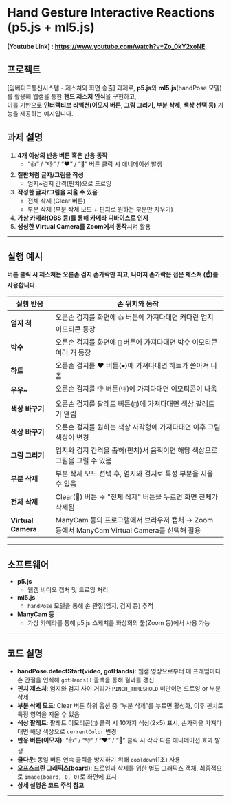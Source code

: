 # Hand Gesture Interactive Reactions (p5.js + ml5.js)

**[Youtube Link] : https://www.youtube.com/watch?v=Zo_0kY2xoNE**

## 프로젝트
[임베디드통신시스템 - 제스쳐와 화면 송출] 과제로, **p5.js**와 **ml5.js**(handPose 모델)를 활용해 웹캠을 통한 **핸드 제스처 인식**을 구현하고,  
이를 기반으로 **인터랙티브 리액션(이모지 버튼, 그림 그리기, 부분 삭제, 색상 선택 등)** 기능을 제공하는 예시입니다.  

## 과제 설명
1. **4개 이상의 반응 버튼 혹은 반응 동작**  
   - “👍” / “👎” / “❤️” / “👏” 버튼 클릭 시 애니메이션 발생  
2. **칠판처럼 글자/그림을 작성**  
   - 엄지~검지 간격(핀치)으로 드로잉  
3. **작성한 글자/그림을 지울 수 있음**  
   - 전체 삭제 (Clear 버튼)  
   - 부분 삭제 (부분 삭제 모드 + 핀치로 원하는 부분만 지우기)  
4. **가상 카메라(OBS 등)를 통해 카메라 디바이스로 인지**  
5. **생성한 Virtual Camera를 Zoom에서 동작**시켜 활용

---

## 실행 예시

**버튼 클릭 시 제스쳐는 오른손 검지 손가락만 피고, 나머지 손가락은 접은 제스쳐 (☝️)를 사용합니다.**

| 실행 반응           | 손 위치와 동작                                                    |
| ------------------- | ----------------------------------------------------------------- |
| **엄지 척**       | 오른손 검지를 화면에 `👍` 버튼에 가져다대면 커다란 엄지 이모티콘 등장 |
| **박수**       | 오른손 검지를 화면에 `👏` 버튼에 가져다대면 박수 이모티콘 여러 개 등장 |
| **하트**     | 오른손 검지를 ❤️ 버튼(`❤️`)에 가져다대면 하트가 쏟아져 나옴       |
| **우우~**     | 오른손 검지를 👎 버튼(`👎`)에 가져다대면 이모티콘이 나옴       |
| **색상 바꾸기**     | 오른손 검지를 팔레트 버튼(`🎨`)에 가져다대면 색상 팔레트가 열림       |
| **색상 바꾸기**     | 오른손 검지를 원하는 색상 사각형에 가져다대면 이후 그림 색상이 변경   |
| **그림 그리기**     | 엄지와 검지 간격을 좁혀(핀치)서 움직이면 해당 색상으로 그림을 그릴 수 있음 |
| **부분 삭제**       | 부분 삭제 모드 선택 후, 엄지와 검지로 특정 부분을 지울 수 있음       |
| **전체 삭제**       | Clear(🧽) 버튼 → "전체 삭제" 버튼을 누르면 화면 전체가 삭제됨        |
| **Virtual Camera**  | ManyCam 등의 프로그램에서 브라우저 캡처 → Zoom 등에서 ManyCam Virtual Camera를 선택해 활용 |

---

## 소프트웨어
- **p5.js**  
  - 웹캠 비디오 캡처 및 드로잉 처리
- **ml5.js**  
  - `handPose` 모델을 통해 손 관절(엄지, 검지 등) 추적
- **ManyCam 등**  
  - 가상 카메라를 통해 p5.js 스케치를 화상회의 툴(Zoom 등)에서 사용 가능

---

## 코드 설명
- **handPose.detectStart(video, gotHands)**: 웹캠 영상으로부터 매 프레임마다 손 관절을 인식해 `gotHands()` 콜백을 통해 결과를 갱신  
- **핀치 제스처**: 엄지와 검지 사이 거리가 `PINCH_THRESHOLD` 미만이면 드로잉 or 부분 삭제  
- **부분 삭제 모드**: Clear 버튼 하위 옵션 중 “부분 삭제”를 누르면 활성화, 이후 핀치로 특정 영역을 지울 수 있음  
- **색상 팔레트**: 팔레트 이모티콘(`🎨`) 클릭 시 10가지 색상(2×5) 표시, 손가락을 가져다대면 해당 색상으로 `currentColor` 변경  
- **반응 버튼(이모지)**: “👍” / “👎” / “❤️” / “👏” 클릭 시 각각 다른 애니메이션 효과 발생  
- **쿨다운**: 동일 버튼 연속 클릭을 방지하기 위해 `cooldown`(1초) 사용  
- **오프스크린 그래픽스(board)**: 드로잉과 삭제를 위한 별도 그래픽스 객체, 최종적으로 `image(board, 0, 0)`로 화면에 표시
- **상세 설명은 코드 주석 참고**

---
